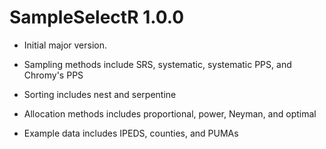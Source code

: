 # SampleSelectR 1.0.0

* Initial major version.

* Sampling methods include SRS, systematic, systematic PPS, and Chromy's PPS

* Sorting includes nest and serpentine

* Allocation methods includes proportional, power, Neyman, and optimal

* Example data includes IPEDS, counties, and PUMAs

